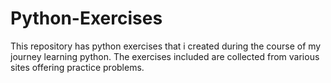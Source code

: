 # Python-Exercises
This repository has python exercises that i created during the course of my journey learning python. 
The exercises included are collected from various sites offering practice problems.   
